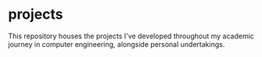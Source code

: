 # projects
This repository houses the projects I've developed throughout my academic journey in computer engineering, alongside personal undertakings.
